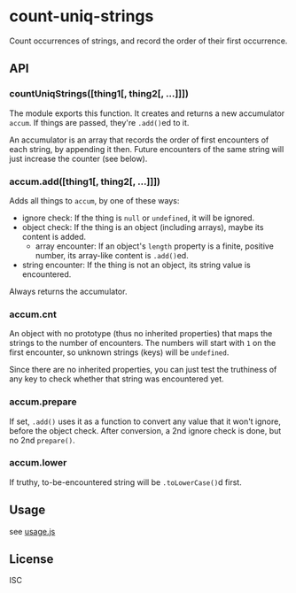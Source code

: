 ﻿
<!--#echo json="package.json" key="name" underline="=" -->
count-uniq-strings
==================
<!--/#echo -->

<!--#echo json="package.json" key="description" -->
Count occurrences of strings, and record the order of their first occurrence.
<!--/#echo -->


API
---

### countUniqStrings([thing1[, thing2[, …]]])

The module exports this function.
It creates and returns a new accumulator `accum`.
If things are passed, they're `.add()`ed to it.

An accumulator is an array that records the order of first encounters of
each string, by appending it then. Future encounters of the same string
will just increase the counter (see below).


### accum.add([thing1[, thing2[, …]]])

Adds all things to `accum`, by one of these ways:
  * ignore check:
    If the thing is `null` or `undefined`, it will be ignored.
  * object check:
    If the thing is an object (including arrays), maybe its content is added.
    * array encounter: If an object's `length` property is a finite,
      positive number, its array-like content is `.add()`ed.
  * string encounter:
    If the thing is not an object, its string value is encountered.

Always returns the accumulator.


### accum.cnt

An object with no prototype (thus no inherited properties) that maps
the strings to the number of encounters. The numbers will start with
`1` on the first encounter, so unknown strings (keys) will be `undefined`.

Since there are no inherited properties, you can just test the truthiness
of any key to check whether that string was encountered yet.


### accum.prepare

If set, `.add()` uses it as a function to convert any value that it won't
ignore, before the object check.
After conversion, a 2nd ignore check is done, but no 2nd `prepare()`.


### accum.lower

If truthy, to-be-encountered string will be `.toLowerCase()`d first.



Usage
-----
see [usage.js](usage.js)



<!--#toc stop="scan" -->


License
-------
<!--#echo json="package.json" key=".license" -->
ISC
<!--/#echo -->
